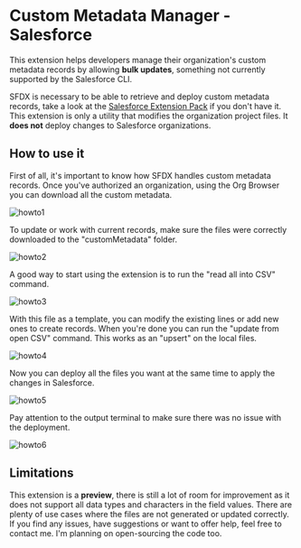 # Custom Metadata Manager - Salesforce

This extension helps developers manage their organization's custom metadata records by allowing <b>bulk updates</b>, something not currently supported by the Salesforce CLI.

SFDX is necessary to be able to retrieve and deploy custom metadata records, take a look at the [Salesforce Extension Pack](https://marketplace.visualstudio.com/items?itemName=salesforce.salesforcedx-vscode) if you don't have it. This extension is only a utility that modifies the organization project files. It **does not** deploy changes to Salesforce organizations.

## How to use it

First of all, it's important to know how SFDX handles custom metadata records. Once you've authorized an organization, using the Org Browser you can download all the custom metadata.

![howto1](https://github.com/kigrup/sf-custom-metadata-manager/assets/41707166/17a2ceac-a9f6-4d55-89df-f9692697b294)

To update or work with current records, make sure the files were correctly downloaded to the "customMetadata" folder.

![howto2](https://github.com/kigrup/sf-custom-metadata-manager/assets/41707166/be7ced5d-714e-4e6b-a3ad-581f6d2d47bb)

A good way to start using the extension is to run the "read all into CSV" command.

![howto3](https://github.com/kigrup/sf-custom-metadata-manager/assets/41707166/71b9e11b-5f56-479c-a0a7-39dc7cff0d84)

With this file as a template, you can modify the existing lines or add new ones to create records. When you're done you can run the "update from open CSV" command. This works as an "upsert" on the local files.

![howto4](https://github.com/kigrup/sf-custom-metadata-manager/assets/41707166/8b642412-f15b-400e-847c-6785c36f605e)

Now you can deploy all the files you want at the same time to apply the changes in Salesforce. 

![howto5](https://github.com/kigrup/sf-custom-metadata-manager/assets/41707166/a7102566-5126-4886-82af-94701f1c4258)

Pay attention to the output terminal to make sure there was no issue with the deployment.

![howto6](https://github.com/kigrup/sf-custom-metadata-manager/assets/41707166/ae332e52-5244-409d-84fa-6d7189ddd43f)

## Limitations

This extension is a **preview**, there is still a lot of room for improvement as it does not support all data types and characters in the field values. There are plenty of use cases where the files are not generated or updated correctly. If you find any issues, have suggestions or want to offer help, feel free to contact me. I'm planning on open-sourcing the code too.
